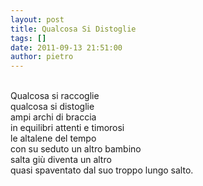 ```yaml
---
layout: post
title: Qualcosa Si Distoglie
tags: []
date: 2011-09-13 21:51:00
author: pietro
---
```

<br/>Qualcosa si raccoglie<br/>qualcosa si distoglie<br/>ampi archi di braccia<br/>in equilibri attenti e timorosi<br/>le altalene del tempo<br/>con su seduto un altro bambino<br/>salta giù diventa un altro<br/>quasi spaventato dal suo troppo lungo salto.<br/>

